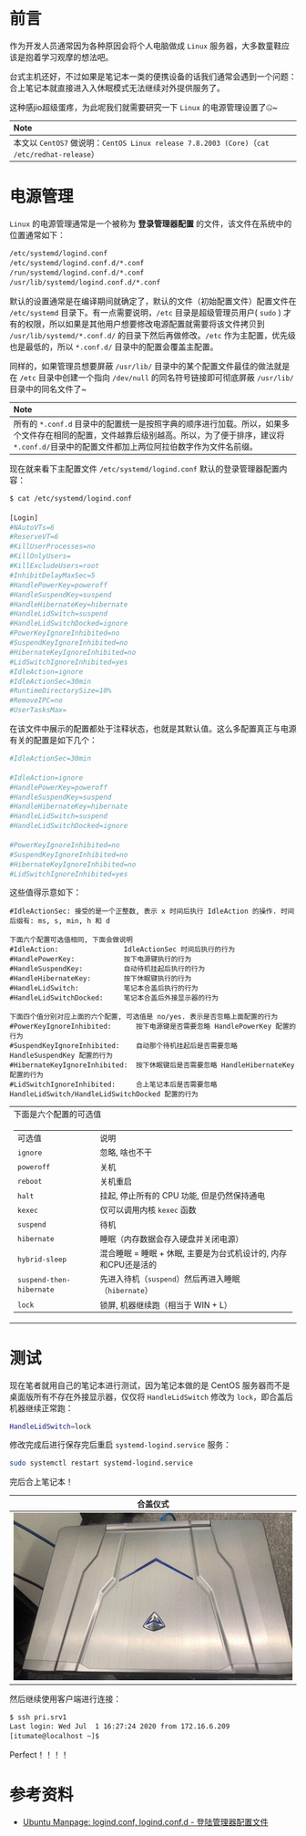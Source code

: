 # 前言

作为开发人员通常因为各种原因会将个人电脑做成 `Linux` 服务器，大多数童鞋应该是抱着学习观摩的想法吧。

台式主机还好，不过如果是笔记本一类的便携设备的话我们通常会遇到一个问题：合上笔记本就直接进入入休眠模式无法继续对外提供服务了。

这种感jio超级蛋疼，为此呢我们就需要研究一下 `Linux` 的电源管理设置了🤐~

| Note                                                         |
| :----------------------------------------------------------- |
| 本文以 `CentOS7`  做说明：`CentOS Linux release 7.8.2003 (Core)`（`cat /etc/redhat-release`） |

# 电源管理

`Linux` 的电源管理通常是一个被称为 **登录管理器配置** 的文件，该文件在系统中的位置通常如下：

```bash
/etc/systemd/logind.conf
/etc/systemd/logind.conf.d/*.conf
/run/systemd/logind.conf.d/*.conf
/usr/lib/systemd/logind.conf.d/*.conf
```

默认的设置通常是在编译期间就确定了，默认的文件（初始配置文件）配置文件在 `/etc/systemd` 目录下。有一点需要说明，`/etc` 目录是超级管理员用户( `sudo` ) 才有的权限，所以如果是其他用户想要修改电源配置就需要将该文件拷贝到 `/usr/lib/systemd/*.conf.d/` 的目录下然后再做修改。`/etc` 作为主配置，优先级也是最低的，所以 `*.conf.d/` 目录中的配置会覆盖主配置。

同样的，如果管理员想要屏蔽 `/usr/lib/` 目录中的某个配置文件最佳的做法就是在 `/etc` 目录中创建一个指向 `/dev/null` 的同名符号链接即可彻底屏蔽 `/usr/lib/` 目录中的同名文件了~

| Note                                                         |
| :----------------------------------------------------------- |
| 所有的 `*.conf.d` 目录中的配置统一是按照字典的顺序进行加载。所以，如果多个文件存在相同的配置，文件越靠后级别越高。所以，为了便于排序，建议将 `*.conf.d/`目录中的配置文件都加上两位阿拉伯数字作为文件名前缀。 |

现在就来看下主配置文件 `/etc/systemd/logind.conf` 默认的登录管理器配置内容：

```bash
$ cat /etc/systemd/logind.conf

[Login]
#NAutoVTs=6
#ReserveVT=6
#KillUserProcesses=no
#KillOnlyUsers=
#KillExcludeUsers=root
#InhibitDelayMaxSec=5
#HandlePowerKey=poweroff
#HandleSuspendKey=suspend
#HandleHibernateKey=hibernate
#HandleLidSwitch=suspend
#HandleLidSwitchDocked=ignore
#PowerKeyIgnoreInhibited=no
#SuspendKeyIgnoreInhibited=no
#HibernateKeyIgnoreInhibited=no
#LidSwitchIgnoreInhibited=yes
#IdleAction=ignore
#IdleActionSec=30min
#RuntimeDirectorySize=10%
#RemoveIPC=no
#UserTasksMax=
```

在该文件中展示的配置都处于注释状态，也就是其默认值。这么多配置真正与电源有关的配置是如下几个：

```bash
#IdleActionSec=30min

#IdleAction=ignore
#HandlePowerKey=poweroff
#HandleSuspendKey=suspend
#HandleHibernateKey=hibernate
#HandleLidSwitch=suspend
#HandleLidSwitchDocked=ignore

#PowerKeyIgnoreInhibited=no
#SuspendKeyIgnoreInhibited=no
#HibernateKeyIgnoreInhibited=no
#LidSwitchIgnoreInhibited=yes
```

这些值得示意如下：

```
#IdleActionSec: 接受的是一个正整数, 表示 x 时间后执行 IdleAction 的操作. 时间后缀有: ms, s, min, h 和 d

下面六个配置可选值相同, 下面会做说明
#IdleAction:                IdleActionSec 时间后执行的行为
#HandlePowerKey:            按下电源键执行的行为
#HandleSuspendKey:          自动待机挂起后执行的行为
#HandleHibernateKey:        按下休眠键执行的行为
#HandleLidSwitch:           笔记本合盖后执行的行为
#HandleLidSwitchDocked:     笔记本合盖后外接显示器的行为

下面四个值分别对应上面的六个配置, 可选值是 no/yes. 表示是否忽略上面配置的行为
#PowerKeyIgnoreInhibited:      按下电源键是否需要忽略 HandlePowerKey 配置的行为
#SuspendKeyIgnoreInhibited:    自动那个待机挂起后是否需要忽略 HandleSuspendKey 配置的行为
#HibernateKeyIgnoreInhibited:  按下休眠键后是否需要忽略 HandleHibernateKey 配置的行为
#LidSwitchIgnoreInhibited:     合上笔记本后是否需要忽略 HandleLidSwitch/HandleLidSwitchDocked 配置的行为
```

<table>
    <tr>
        <td>下面是六个配置的可选值</td>
    </tr>
    <tr>
        <td>
            <table>
                <tr>
                    <td>可选值</td>
                    <td>说明</td>
                </tr>
                <tr>
                    <td><code>ignore</code></td>
                    <td>忽略, 啥也不干</td>
                </tr>
                <tr>
                    <td><code>poweroff</code></td>
                    <td>关机</td>
                </tr>
                <tr>
                    <td><code>reboot</code></td>
                    <td>关机重启</td>
                </tr>
                <tr>
                    <td><code>halt</code></td>
                    <td>挂起, 停止所有的 CPU 功能, 但是仍然保持通电</td>
                </tr>
                <tr>
                    <td><code>kexec</code></td>
                    <td>仅可以调用内核 <code>kexec</code> 函数</td>
                </tr>
                <tr>
                    <td><code>suspend</code></td>
                    <td>待机</td>
                </tr>
                <tr>
                    <td><code>hibernate</code></td>
                    <td>睡眠（内存数据会存入硬盘并关闭电源）</td>
                </tr>
                <tr>
                    <td><code>hybrid-sleep</code></td>
                    <td>混合睡眠 = 睡眠 + 休眠, 主要是为台式机设计的, 内存和CPU还是活的</td>
                </tr>
                <tr>
                    <td><code>suspend-then-hibernate</code></td>
                    <td>先进入待机（<code>suspend</code>）然后再进入睡眠（<code>hibernate</code>）</td>
                </tr>
                <tr>
                    <td><code>lock</code></td>
                    <td>锁屏, 机器继续跑（相当于 WIN + L）</td>
                </tr>
            </table>
        </td>
    </tr>
</table>

# 测试

现在笔者就用自己的笔记本进行测试，因为笔记本做的是 CentOS 服务器而不是桌面版所有不存在外接显示器，仅仅将 `HandleLidSwitch` 修改为 `lock`，即合盖后机器继续正常跑：

```bash
HandleLidSwitch=lock
```

修改完成后进行保存完后重启 `systemd-logind.service` 服务：

```bash
sudo systemctl restart systemd-logind.service
```

完后合上笔记本！

| 合盖仪式                                |
| --------------------------------------- |
| ![close-my-pc](./_imgs/close-my-pc.png) |

然后继续使用客户端进行连接：

```bash
$ ssh pri.srv1
Last login: Wed Jul  1 16:27:24 2020 from 172.16.6.209
[itumate@localhost ~]$
```

Perfect！！！！

# 参考资料

- [Ubuntu Manpage: logind.conf, logind.conf.d - 登陆管理器配置文件 ](https://manpages.ubuntu.com/manpages/cosmic/zh_CN/man5/logind.conf.5.html)